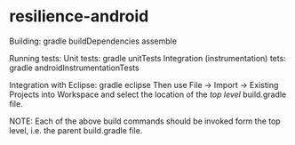 resilience-android
==================

Building:
  gradle buildDependencies assemble

Running tests:
  Unit tests:
    gradle unitTests
  Integration (instrumentation) tets:
    gradle androidInstrumentationTests

Integration with Eclipse:
  gradle eclipse
  Then use File -> Import -> Existing Projects into Workspace and select the location of
  the *top level* build.gradle file.

NOTE: Each of the above build commands should be invoked form the top level, i.e. the parent
      build.gradle file.
